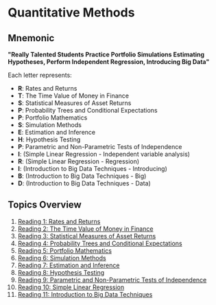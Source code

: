 # Quantitative Methods

## Mnemonic
**"Really Talented Students Practice Portfolio Simulations Estimating Hypotheses, Perform Independent Regression, Introducing Big Data"**

Each letter represents:
- **R**: Rates and Returns
- **T**: The Time Value of Money in Finance
- **S**: Statistical Measures of Asset Returns
- **P**: Probability Trees and Conditional Expectations
- **P**: Portfolio Mathematics
- **S**: Simulation Methods
- **E**: Estimation and Inference
- **H**: Hypothesis Testing
- **P**: Parametric and Non-Parametric Tests of Independence
- **I**: (Simple Linear Regression - Independent variable analysis)
- **R**: (Simple Linear Regression - Regression)
- **I**: (Introduction to Big Data Techniques - Introducing)
- **B**: (Introduction to Big Data Techniques - Big)
- **D**: (Introduction to Big Data Techniques - Data)

## Topics Overview

1. [Reading 1: Rates and Returns](/LOS/Quant/Reading%201.md)
2. [Reading 2: The Time Value of Money in Finance](/LOS/Quant/Reading%202.md)
3. [Reading 3: Statistical Measures of Asset Returns](/LOS/Quant/Reading%203.md)
4. [Reading 4: Probability Trees and Conditional Expectations](/LOS/Quant/Reading%204.md)
5. [Reading 5: Portfolio Mathematics](/LOS/Quant/Reading%205.md)
6. [Reading 6: Simulation Methods](/LOS/Quant/Reading%206.md)
7. [Reading 7: Estimation and Inference](/LOS/Quant/Reading%207.md)
8. [Reading 8: Hypothesis Testing](/LOS/Quant/Reading%208.md)
9. [Reading 9: Parametric and Non-Parametric Tests of Independence](/LOS/Quant/Reading%209.md)
10. [Reading 10: Simple Linear Regression](/LOS/Quant/Reading%2010.md)
11. [Reading 11: Introduction to Big Data Techniques](/LOS/Quant/Reading%2011.md)